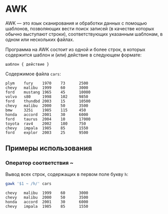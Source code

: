 # AWK

AWK — это язык сканирования и обработки данных с помощью шаблонов, позволяющих вести поиск записей (в качестве которых обычно выступают строки), соответствующих указанным шаблонам, в одном или нескольких файлах.  

Программа на AWK состоит из одной и более строк, в которых содержится шаблон и (или) действие в следующем формате:
```
шаблон { действие }
```

Содержимое файла `cars`: 
```
plym    fury    1970    73      2500
chevy   malibu  1999    60      3000
ford    mustang 1965    45      10000
volvo   s80     1998    102     9850
ford    thundbd 2003    15      10500
chevy   malibu  2000    50      3500
bmw     325i    1985    115     450
honda   accord  2001    30      6000
ford    taurus  2004    10      17000
toyota  rav4    2002    180     750
chevy   impala  1985    85      1550
ford    explor  2003    25      9500
```

## Примеры использования

### Оператор соответствия ~
Вывод всех строк, содержащих в первом поле букву `h`:
```sh
gawk '$1 ~ /h/' cars
```
```
chevy   malibu  1999    60      3000
chevy   malibu  2000    50      3500
honda   accord  2001    30      6000
chevy   impala  1985    85      1550
```

